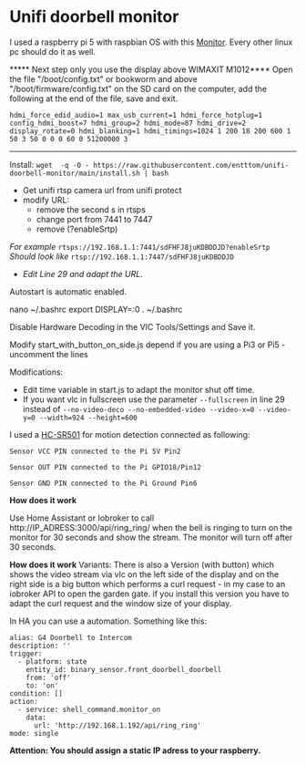 

# Unifi doorbell monitor
I used a raspberry pi 5 with raspbian OS with this [Monitor](https://www.amazon.de/Raspberry-Touchscreen-WIMAXIT-Tragbarer-doppeltem/dp/B09QPWRCB1?th=1). Every other linux pc should do it as well.

***** Next step only you use the display above WIMAXIT M1012****
Open the file "/boot/config.txt" or bookworm and above "/boot/firmware/config.txt" on the SD card on the computer, add the following at the end of the file, save and exit.

`hdmi_force_edid_audio=1
max_usb_current=1
hdmi_force_hotplug=1
config_hdmi_boost=7
hdmi_group=2
hdmi_mode=87
hdmi_drive=2
display_rotate=0
hdmi_blanking=1
hdmi_timings=1024 1 200 18 200 600 1 50 3 50 0 0 0 60 0 51200000 3`
***************************


Install: `wget  -q -O - https://raw.githubusercontent.com/entttom/unifi-doorbell-monitor/main/install.sh | bash`

 - Get unifi rtsp camera url from unifi protect
 - modify URL:
	 - remove the second s in rtsps   
	 - change port from 7441 to 7447   
	 - remove
	   (?enableSrtp)

*For example* `rtsps://192.168.1.1:7441/sdFHFJ8juKDBDDJD?enableSrtp`
*Should look like* `rtsp://192.168.1.1:7447/sdFHFJ8juKDBDDJD`

 - *Edit Line 29 and adapt the URL.*

Autostart is automatic enabled.

nano ~/.bashrc
export DISPLAY=:0 
. ~/.bashrc

Disable Hardware Decoding in the VlC Tools/Settings and Save it.

Modify start_with_button_on_side.js depend if you are using a Pi3 or Pi5 - uncomment the lines 

Modifications:

 - Edit time variable in start.js to adapt the monitor shut off time.
 - If you want vlc in fullscreen use the parameter `--fullscreen` in
   line 29 instead of  `--no-video-deco --no-embedded-video --video-x=0
   --video-y=0 --width=924 --height=600`

I used a  [HC-SR501](https://de.aliexpress.com/w/wholesale-SR501.html?spm=a2g0o.home.search.0) for motion detection connected as following:

	Sensor VCC PIN connected to the Pi 5V Pin2
 
	Sensor OUT PIN connected to the Pi GPIO18/Pin12
 
	Sensor GND PIN connected to the Pi Ground Pin6

**How does it work**

Use Home Assistant or Iobroker to call http://IP_ADRESS:3000/api/ring_ring/ when the bell is ringing to turn on the monitor for 30 seconds and show the stream. The monitor will turn off after 30 seconds.

**How does it work**
Variants: 
There is also a Version (with button) which shows the video stream via vlc on the left side of the display and on the right side is a big button which performs a curl request - in my case to an iobroker API to open the garden gate. if you install this version you have to adapt the curl request and the window size of your display.

In HA you can use a automation. Something like this:

    alias: G4 Doorbell to Intercom
    description: ''
    trigger:
      - platform: state
        entity_id: binary_sensor.front_doorbell_doorbell
        from: 'off'
        to: 'on'
    condition: []
    action:
      - service: shell_command.monitor_on
        data:
          url: 'http://192.168.1.192/api/ring_ring'
    mode: single

**Attention: You should assign a static IP adress to your raspberry.**
